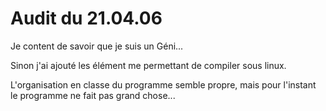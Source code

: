 # Audit du 21.04.06

Je content de savoir que je suis un Géni...

Sinon j'ai ajouté les élément me permettant de compiler sous linux.

L'organisation en classe du programme semble propre, mais pour l'instant le programme ne fait pas grand chose...
